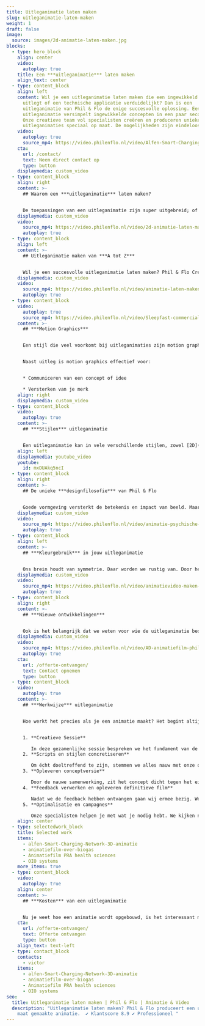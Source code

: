 ```yaml
---
title: Uitleganimatie laten maken
slug: uitleganimatie-laten-maken
weight: 1
draft: false
image:
  source: images/2d-animatie-laten-maken.jpg
blocks:
  - type: hero_block
    align: center
    video:
      autoplay: true
    title: Een ***uitleganimatie*** laten maken
    align_text: center
  - type: content_block
    align: left
    content: Wil je een uitleganimatie laten maken die een ingewikkeld proces
      uitlegt of een technische applicatie verduidelijkt? Dan is een
      uitleganimatie van Phil & Flo de enige succesvolle oplossing. Een
      uitleganimatie versimpelt ingewikkelde concepten in een paar seconden.
      Onze creatieve team vol specialisten creëren en produceren unieke
      uitleganimaties speciaal op maat. De mogelijkheden zijn eindeloos.
    video:
      autoplay: true
      source_mp4: https://video.philenflo.nl/video/Alfen-Smart-Charging-Network-Philenflo.mp4
    cta:
      url: /contact/
      text: Neem direct contact op
      type: button
    displaymedia: custom_video
  - type: content_block
    align: right
    content: >-
      ## Waarom een ***uitleganimatie*** laten maken?


      De toepassingen van een uitleganimatie zijn super uitgebreid; of het nu gaat om het communiceren van een ingewikkelde boodschap of het verduidelijken van een product of dienst. Wij maken door middel van onze unieke uitleganimaties op een laagdrempelige en vooral heldere manier inzichtelijk wat jij wilt vertellen. Zo wordt jouw verhaal als uitleganimatie niet alleen toegankelijk, maar ook aantrekkelijk!
    displaymedia: custom_video
    video:
      source_mp4: https://video.philenflo.nl/video/2d-animatie-laten-maken-phil-en-flo-Phil-en-Flo.mp4
      autoplay: true
  - type: content_block
    align: left
    content: >-
      ## Uitleganimatie maken van ***A tot Z***


      Wil je een succesvolle uitleganimatie laten maken? Phil & Flo Creative Studio regelt het voor je. Iedere uitleganimatie is maatwerk en gemaakt in de huisstijl van jouw bedrijf. Dit betekent dat onze hoogwaardige uitleganimaties vanaf het begin voor jou zijn ontworpen en gecreëerd door onze vakmensen. Daarnaast zijn we als videomarketing specialist uitstekend in staat om je uitleganimatie op een succesvolle manier te plaatsen, zodat je video ook echt gezien wordt!
    displaymedia: custom_video
    video:
      source_mp4: https://video.philenflo.nl/video/animatie-laten-maken-phil-en-flo.mp4
      autoplay: true
  - type: content_block
    video:
      autoplay: true
      source_mp4: https://video.philenflo.nl/video/Sleepfast-commercial.mp4
    content: >-
      ## ***Motion Graphics***


      Een stijl die veel voorkomt bij uitleganimaties zijn motion graphics. In het kort zijn motion graphics geanimeerde grafische elementen, verwerkt in een aantrekkelijke film. Motion graphics zijn effectief voor je merkidentiteit door de sterke herkenbaarheid in kleur en vorm. Motion graphics zijn ook effectief om cijfers of data te communiceren. Motion graphics komen zowel met als zonder voice-over voor. Motion graphics zijn in 2D en 3D. Een combinatie van beiden wordt steeds populairder.


      Naast uitleg is motion graphics effectief voor:


      * Communiceren van een concept of idee

      * Versterken van je merk
    align: right
    displaymedia: custom_video
  - type: content_block
    video:
      autoplay: true
    content: >-
      ## ***Stijlen*** uitleganimatie


      Een uitleganimatie kan in vele verschillende stijlen, zowel [2D](https://www.philenflo.nl/2d-animatie/) als [3D](https://www.philenflo.nl/3-d-animatie-laten-maken/). Belangrijk is dat de stijl past bij het doel van de video. Zo gebruik  je voor de uitleg van een [softwareproduct](https://www.philenflo.nl/portfolio/documizers/) een totaal andere stijl, dan een uitleganimatie voor een [laadpaal](https://www.philenflo.nl/portfolio/alfen-smart-charging-network-3d-animatie/). En voor het aanmeldproces voor een medisch onderzoek weer een andere stijl dan een [vertical farming](https://www.philenflo.nl/portfolio/kg-systems-3d-animatie-vertical-farming/) systeem. Om de juiste stijl te bepalen doe je onderzoek naar je doelgroep. Hoe ziet deze groep eruit? Waar ligt hun (informatie)behoefte en wat is het doel van de video (leads, autoriteit, uitleg, promotie). Ons team helpt je met het vinden van de juiste stijl voor jouw [animaties](https://www.philenflo.nl/oplossingen/animatie-laten-maken/).
    align: left
    displaymedia: youtube_video
    youtube:
      id: mxDUAkq5ncI
  - type: content_block
    align: right
    content: >-
      ## De unieke ***designfilosofie*** van Phil & Flo


      Goede vormgeving versterkt de betekenis en impact van beeld. Maar wat is goede vormgeving? Vroeger dacht men de ideale verhoudingen van vormen te vinden in de Gulden Snede. Tegenwoordig hebben die oude regels plaatsgemaakt voor persoonlijk stijlonderzoek, want ultieme schoonheid is voor iedereen anders. Wij horen graag wat je wil vertellen en stellen, door middel van de juiste kleuren, lijnen, vormen, muziek en geluiden, een authentieke beeldtaal voor je uitleganimatie samen.
    displaymedia: custom_video
    video:
      source_mp4: https://video.philenflo.nl/video/animatie-psychische-zorg.mp4
      autoplay: true
  - type: content_block
    align: left
    content: >-
      ## ***Kleurgebruik*** in jouw uitleganimatie


      Ons brein houdt van symmetrie. Daar worden we rustig van. Door het gebruik van symmetrie in je vormgeving kun je een veilige, vertrouwde boodschap overbrengen. Asymmetrische beelden zorgen daarentegen voor chaos, prikkelingen en zetten aan tot actie. Ook kleuren spelen hierbij een grote rol. Zo staat blauw voor ‘vertrouwen’ en groen voor ‘groei’ en ‘gezondheid’. Rood staat voor gevaar, warmte en actie. Kennis van kleur is dus van groot belang. En laten we dat nu net in ons bezit hebben.
    displaymedia: custom_video
    video:
      source_mp4: https://video.philenflo.nl/video/animatievideo-maken-phil-en-flo.mp4
      autoplay: true
  - type: content_block
    align: right
    content: >-
      ## ***Nieuwe ontwikkelingen***


      Ook is het belangrijk dat we weten voor wie de uitleganimatie bedoeld is en waar deze vertoond zal worden. Want de interpretatie van beeld is, net als geschreven en gesproken taal, tijds- en cultuurgebonden. Daarom zijn wij altijd op de hoogte van de nieuwste ontwikkelingen in binnen- en buitenland, bestuderen en beoefenen we verschillende technieken en gaan we graag het avontuur aan. Vraag vrijblijvend een offerte aan.
    displaymedia: custom_video
    video:
      source_mp4: https://video.philenflo.nl/video/AD-animatiefilm-phil-en-flo.mp4
      autoplay: true
    cta:
      url: /offerte-ontvangen/
      text: Contact opnemen
      type: button
  - type: content_block
    video:
      autoplay: true
    content: >-
      ## ***Werkwijze*** uitleganimatie


      Hoe werkt het precies als je een animatie maakt? Het begint altijd met een creatieve sessie.


      1. **Creatieve Sessie**

         In deze gezamenlijke sessie bespreken we het fundament van de animatie. Hierin wordt alles doorgesproken en wordt de fundering voor de (voice-over)[scripts](https://www.philenflo.nl/kennisbank/hoe-maak-je-een-videoscript/) gelegd.
      2. **Scripts en stijlen concretiseren**

         Om écht doeltreffend te zijn, stemmen we alles nauw met onze opdrachtgevers af. Van de stijl tot aan de gekozen stemacteur. In ons werkproces heb je als opdrachtgever altijd één vast contactpersoon die alles weet van jouw project. Wanneer alles definitief is, beginnen we met animeren.
      3. **Opleveren conceptversie**

         Door de nauwe samenwerking, zit het concept dicht tegen het eindresultaat aan. Dit stelt de opdrachtgever in staat om concrete, inhoudelijke feedback te geven.
      4. **Feedback verwerken en opleveren definitieve film**

         Nadat we de feedback hebben ontvangen gaan wij ermee bezig. We verwerken alle feedback en leveren de definitieve film op.
      5. **Optimalisatie en campagnes**

         Onze specialisten helpen je met wat je nodig hebt. We kijken naar de kanalen die je wil inzetten, en leveren de juiste formaten. We optimaliseren de film met ondertiteling, teasers en we zetten eventuele campagnes op.
    align: center
  - type: selectedwork_block
    title: Selected work
    items:
      - alfen-Smart-Charging-Network-3D-animatie
      - animatiefilm-over-biogas
      - Animatiefilm PRA health sciences
      - OIO systems
    more_items: true
  - type: content_block
    video:
      autoplay: true
    align: center
    content: >-
      ## ***Kosten*** van een uitleganimatie


      Nu je weet hoe een animatie wordt opgebouwd, is het interessant meer te weten over de opbouw van de kosten. De kosten van een uitleganimatie zijn afhankelijk van een aantal aspecten, zoals de stijl en lengte. De ene stijl kost meer tijd om te maken dan de andere. Hoe langer de film, hoe meer tijd het kost om te maken. Neem contact met ons op voor advies en een vrijblijvende offerte.
    cta:
      url: /offerte-ontvangen/
      text: Offerte ontvangen
      type: button
    align_text: text-left
  - type: contact_block
    contacts:
      - victor
    items:
      - alfen-Smart-Charging-Network-3D-animatie
      - animatiefilm-over-biogas
      - Animatiefilm PRA health sciences
      - OIO systems
seo:
  title: Uitleganimatie laten maken | Phil & Flo | Animatie & Video
  description: "Uitleganimatie laten maken? Phil & Flo produceert een unieke op
    maat gemaakte animatie.  ✔ Klantscore 8.9 ✔ Professioneel "
---
```

